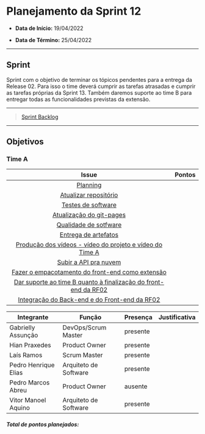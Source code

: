 # Planejamento da Sprint 12

- **Data de Início:** 19/04/2022

- **Data de Término:** 25/04/2022

---

## Sprint 
Sprint com o objetivo de terminar os tópicos pendentes para a entrega da Release 02. Para isso o time deverá cumprir as tarefas atrasadas e cumprir as tarefas próprias da Sprint 13. Também daremos suporte ao time B para entregar todas as funcionalidades previstas da extensão.


---

> [Sprint Backlog]()
---


## Objetivos
### Time A
|                                      Issue                                       | Pontos |
| :------------------------------------------------------------------------------: | :----: |
| [Planning](https://github.com/fga-eps-mds/2021.2-Sigaa-Plus/issues/261) |      |
|               [Atualizar repositório](https://github.com/fga-eps-mds/2021.2-Sigaa-Plus/issues/262)      |  |
|[Testes de software ](https://github.com/fga-eps-mds/2021.2-Sigaa-Plus/issues/263)      |  |  
|[Atualização do git-pages](https://github.com/fga-eps-mds/2021.2-Sigaa-Plus/issues/245)      |  | 
|[Qualidade de sotfware](https://github.com/fga-eps-mds/2021.2-Sigaa-Plus/issues/246)      |    |
|[Entrega de artefatos](https://github.com/fga-eps-mds/2021.2-Sigaa-Plus/issues/265)      |  | 
|[Produção dos vídeos - vídeo do projeto e vídeo do Time A ](https://github.com/fga-eps-mds/2021.2-Sigaa-Plus/issues/264)      |    |
|[Subir a API pra nuvem](https://github.com/fga-eps-mds/2021.2-Sigaa-Plus/issues/266)      |  | 
|[Fazer o empacotamento do front-end como extensão](https://github.com/fga-eps-mds/2021.2-Sigaa-Plus/issues/267)      |    |
|[Dar suporte ao time B quanto à finalização do front-end da RF02](https://github.com/fga-eps-mds/2021.2-Sigaa-Plus/issues/268)      |  | 
|[Integração do Back-end e do Front-end da RF02](https://github.com/fga-eps-mds/2021.2-Sigaa-Plus/issues/228)      |    |



| Integrante|Função|Presença|Justificativa|
|--------------|-------------|-------|----------------------| 
| Gabrielly Assunção |DevOps/Scrum Master |presente | |  
| Hian Praxedes |Product Owner |presente | |  
| Laís Ramos |Scrum Master | presente| |
| Pedro Henrique Elias |Arquiteto de Software |presente | |  
| Pedro Marcos Abreu |Product Owner |ausente | |
| Vitor Manoel Aquino|Arquiteto de Software |presente | |

<h4><i>Total de pontos planejados: </i></h4>
